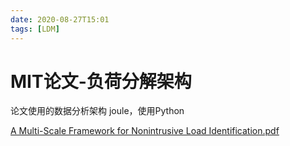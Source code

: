 ```yaml
---
date: 2020-08-27T15:01
tags: [LDM]
---
```


# MIT论文-负荷分解架构

论文使用的数据分析架构 joule，使用Python

[A Multi-Scale Framework for Nonintrusive Load Identification.pdf](./static/A%20Multi-Scale%20Framework%20for%20Nonintrusive%20Load%20Identification.pdf)